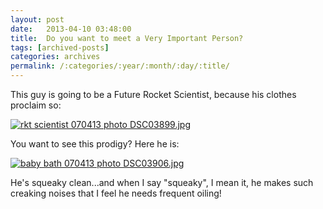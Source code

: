 ```yaml
---
layout: post
date:	2013-04-10 03:48:00
title:  Do you want to meet a Very Important Person?
tags: [archived-posts]
categories: archives
permalink: /:categories/:year/:month/:day/:title/
---
```

This guy is going to be a Future Rocket Scientist, because his clothes proclaim so:

<a href="http://s1264.photobucket.com/user/mnypx/media/DSC03899.jpg.html" target="_blank"><img src="http://i1264.photobucket.com/albums/jj483/mnypx/DSC03899.jpg" border="0" alt="rkt scientist  070413 photo DSC03899.jpg"/></a>

You want to see this prodigy? Here he is:

<a href="http://s1264.photobucket.com/user/mnypx/media/DSC03906.jpg.html" target="_blank"><img src="http://i1264.photobucket.com/albums/jj483/mnypx/DSC03906.jpg" border="0" alt="baby bath  070413 photo DSC03906.jpg"/></a>

He's squeaky clean...and when I say "squeaky", I mean it, he makes such creaking noises that I feel he needs frequent oiling!

